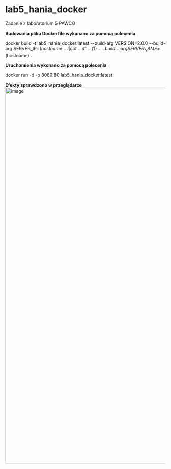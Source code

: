# lab5_hania_docker
Zadanie z laboratorium 5 PAWCO

**Budowania pliku Dockerfile wykonano za pomocą polecenia**

docker build -t lab5_hania_docker:latest --build-arg VERSION=2.0.0 --build-arg SERVER_IP=$(hostname -I | cut -d' ' - f1) --build-arg SERVER_NAME=$(hostname) .

**Uruchomienia wykonano za pomocą polecenia**

docker run -d -p 8080:80 lab5_hania_docker:latest

**Efekty sprawdzono w przeglądarce**
<img width="1181" alt="image" src="https://github.com/hania03/lab5_hania_docker/assets/34454921/fdcc0f31-a432-4f0b-82eb-b0aeffe011b8">


